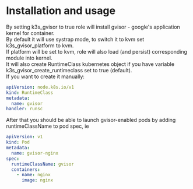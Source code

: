 # Installation and usage
By setting k3s_gvisor to true role will install gvisor - google's application kernel for container.<br> 
By default it will use systrap mode, to switch it to kvm set k3s_gvisor_platform to kvm.<br>
If platform will be set to kvm, role will also load (and persist) corresponding module into kernel.<br>
It will also create RuntimeClass kubernetes object if you have variable k3s_gvisor_create_runtimeclass set to true (default).<br>
If you want to create it manually:
```yaml
apiVersion: node.k8s.io/v1
kind: RuntimeClass
metadata:
  name: gvisor
handler: runsc
```
After that you should be able to launch gvisor-enabled pods by adding runtimeClassName to pod spec, ie
```yaml
apiVersion: v1
kind: Pod
metadata:
  name: gvisor-nginx
spec:
  runtimeClassName: gvisor
  containers:
    - name: nginx
      image: nginx
```
